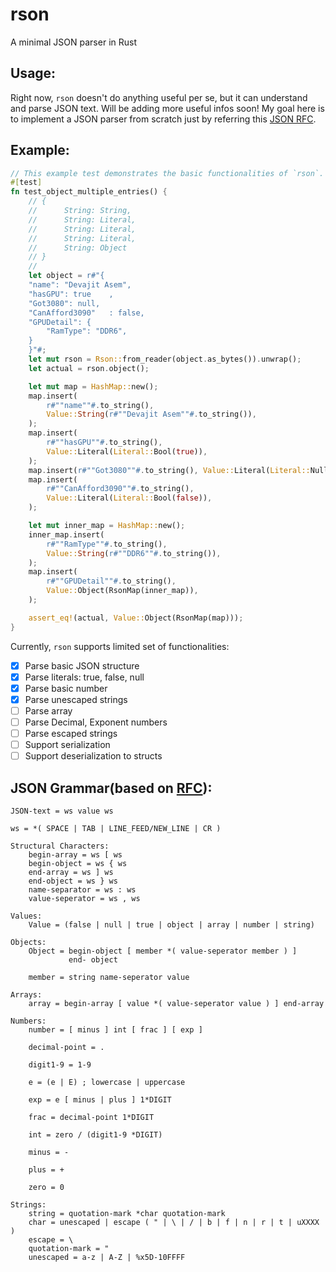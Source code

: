 # rson
A minimal JSON parser in Rust
        
## Usage:
Right now, `rson` doesn't do anything useful per se, but it can understand and parse JSON text. Will be adding more useful infos soon!
My goal here is to implement a JSON parser from scratch just by referring this [JSON RFC](https://tools.ietf.org/html/rfc7159).

## Example:
```rust
// This example test demonstrates the basic functionalities of `rson`.
#[test]
fn test_object_multiple_entries() {
    // {
    //      String: String,
    //      String: Literal,
    //      String: Literal,
    //      String: Literal,
    //      String: Object
    // }
    //
    let object = r#"{
    "name": "Devajit Asem",
    "hasGPU": true    ,
    "Got3080": null,
    "CanAfford3090"   : false,
    "GPUDetail": {
        "RamType": "DDR6",
    }
    }"#;
    let mut rson = Rson::from_reader(object.as_bytes()).unwrap();
    let actual = rson.object();

    let mut map = HashMap::new();
    map.insert(
        r#""name""#.to_string(),
        Value::String(r#""Devajit Asem""#.to_string()),
    );
    map.insert(
        r#""hasGPU""#.to_string(),
        Value::Literal(Literal::Bool(true)),
    );
    map.insert(r#""Got3080""#.to_string(), Value::Literal(Literal::Null));
    map.insert(
        r#""CanAfford3090""#.to_string(),
        Value::Literal(Literal::Bool(false)),
    );

    let mut inner_map = HashMap::new();
    inner_map.insert(
        r#""RamType""#.to_string(),
        Value::String(r#""DDR6""#.to_string()),
    );
    map.insert(
        r#""GPUDetail""#.to_string(),
        Value::Object(RsonMap(inner_map)),
    );

    assert_eq!(actual, Value::Object(RsonMap(map)));
}
```
Currently, `rson` supports limited set of functionalities:  
- [x] Parse basic JSON structure
- [x] Parse literals: true, false, null
- [x] Parse basic number
- [x] Parse unescaped strings
- [ ] Parse array
- [ ] Parse Decimal, Exponent numbers
- [ ] Parse escaped strings
- [ ] Support serialization
- [ ] Support deserialization to structs

## JSON Grammar(based on [RFC](https://tools.ietf.org/html/rfc7159)):

    JSON-text = ws value ws
    
    ws = *( SPACE | TAB | LINE_FEED/NEW_LINE | CR )
    
    Structural Characters:
        begin-array = ws [ ws
        begin-object = ws { ws
        end-array = ws ] ws
        end-object = ws } ws
        name-separator = ws : ws
        value-seperator = ws , ws
    
    Values:
        Value = (false | null | true | object | array | number | string)

    Objects:
        Object = begin-object [ member *( value-seperator member ) ]
                 end- object

        member = string name-seperator value

    Arrays:
        array = begin-array [ value *( value-seperator value ) ] end-array

    Numbers:
        number = [ minus ] int [ frac ] [ exp ]

        decimal-point = .

        digit1-9 = 1-9

        e = (e | E) ; lowercase | uppercase

        exp = e [ minus | plus ] 1*DIGIT

        frac = decimal-point 1*DIGIT

        int = zero / (digit1-9 *DIGIT)

        minus = -

        plus = +

        zero = 0

    Strings:
        string = quotation-mark *char quotation-mark
        char = unescaped | escape ( " | \ | / | b | f | n | r | t | uXXXX )
        escape = \
        quotation-mark = "
        unescaped = a-z | A-Z | %x5D-10FFFF
